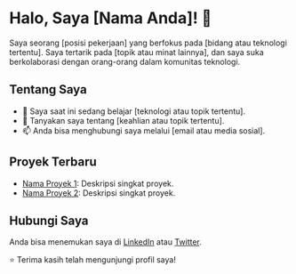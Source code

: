 # Halo, Saya [Nama Anda]! 👋

Saya seorang [posisi pekerjaan] yang berfokus pada [bidang atau teknologi tertentu]. Saya tertarik pada [topik atau minat lainnya], dan saya suka berkolaborasi dengan orang-orang dalam komunitas teknologi.

## Tentang Saya

- 🌱 Saya saat ini sedang belajar [teknologi atau topik tertentu].
- 💬 Tanyakan saya tentang [keahlian atau topik tertentu].
- 📫 Anda bisa menghubungi saya melalui [email atau media sosial].

## Proyek Terbaru

- [Nama Proyek 1](link-proyek-1): Deskripsi singkat proyek.
- [Nama Proyek 2](link-proyek-2): Deskripsi singkat proyek.

## Hubungi Saya

Anda bisa menemukan saya di [LinkedIn](link-linkedin) atau [Twitter](link-twitter).

⭐️ Terima kasih telah mengunjungi profil saya!

